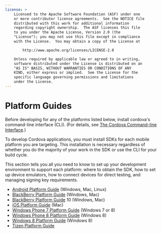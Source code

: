 ```yaml
---
license: >
    Licensed to the Apache Software Foundation (ASF) under one
    or more contributor license agreements.  See the NOTICE file
    distributed with this work for additional information
    regarding copyright ownership.  The ASF licenses this file
    to you under the Apache License, Version 2.0 (the
    "License"); you may not use this file except in compliance
    with the License.  You may obtain a copy of the License at

        http://www.apache.org/licenses/LICENSE-2.0

    Unless required by applicable law or agreed to in writing,
    software distributed under the License is distributed on an
    "AS IS" BASIS, WITHOUT WARRANTIES OR CONDITIONS OF ANY
    KIND, either express or implied.  See the License for the
    specific language governing permissions and limitations
    under the License.
---
```


Platform Guides
======================

Before developing for any of the platforms listed below, install
cordova's command-line interface (CLI).
(For details, see <a href="../cli/index.html">The Cordova Command-line Interface</a>.)

To develop Cordova applications, you must install SDKs for each mobile
platform you are targeting. This installation is necessary regardless
of whether you do the majority of your work in the SDK or use the CLI
for your build cycle.

This section tells you all you need to know to set up your development
environment to support each platform: where to obtain the SDK, how to
set up device emulators, how to connect devices for direct testing,
and managing signing key requirements.

- <a href="android/index.html">Android Platform Guide</a> (Windows, Mac, Linux)
- <a href="blackberry/index.html">BlackBerry Platform Guide</a> (Windows, Mac)
- <a href="blackberry/index.html">BlackBerry Platform Guide</a> 10 (Windows, Mac)
- <a href="ios/index.html">iOS Platform Guide</a> (Mac)
- <a href="windows-phone-7/index.html">Windows Phone 7 Platform Guide</a> (Windows 7 or 8)
- <a href="windows-phone-8/index.html">Windows Phone 8 Platform Guide</a> (Windows 8)
- <a href="windows-8/index.html">Windows 8 Platform Guide</a> (Windows 8)
- <a href="tizen/index.html">Tizen Platform Guide</a>
